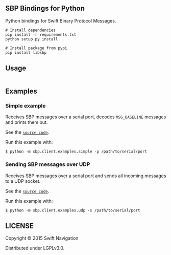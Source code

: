 ## SBP Bindings for Python

Python bindings for Swift Binary Protocol Messages.

```shell
# Install dependencies
pip install -r requirements.txt
python setup.py install

# Install package from pypi
pip install libsbp
```

## Usage

```python
```

## Examples

### Simple example

Receives SBP messages over a serial port, decodes `MSG_BASELINE` messages and
prints them out.

See the [`source code`](sbp/client/examples/simple.py).

Run this example with:

```shell
$ python -m sbp.client.examples.simple -p /path/to/serial/port
```

### Sending SBP messages over UDP

Receives SBP messages over a serial port and sends all incoming messages to a
UDP socket.

See the [`source code`](sbp/client/examples/udp.py).

Run this example with:

```shell
$ python -m sbp.client.examples.udp -s /path/to/serial/port
```

## LICENSE

Copyright © 2015 Swift Navigation

Distributed under LGPLv3.0.

